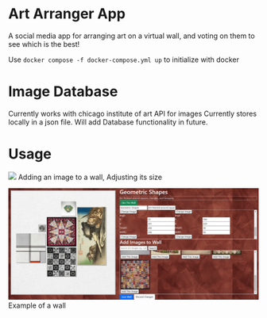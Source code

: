# Art Arranger App #
A social media app for arranging art on a virtual wall, and voting on them to see which is the best!

Use ```docker compose -f docker-compose.yml up``` to initialize with docker

# Image Database # 
Currently works with chicago institute of art API for images
Currently stores locally in a json file. Will add Database functionality in future.

# Usage #
![](https://github.com/natkai2040/art-arranger-app/tree/main/README-graphics/SearchingGateGIF.gif?raw=true)
Adding an image to a wall, Adjusting its size

![](https://raw.githubusercontent.com/natkai2040/art-arranger-app/main/README-graphics/ExampleWallGeo.PNG)
Example of a wall
